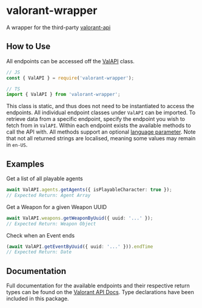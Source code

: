# valorant-wrapper
A wrapper for the third-party [valorant-api](https://valorant-api.com/)
## How to Use
All endpoints can be accessed off the [ValAPI](https://github.com/AircraftOverviewer/valorant-api/blob/d5c23164ea4e2b33cebf412a40d44f001a1660d9/src/client/Client.ts#L24) class.
```ts
// JS
const { ValAPI } = require('valorant-wrapper');

// TS
import { ValAPI } from 'valorant-wrapper';
```
This class is static, and thus does not need to be instantiated to access the endpoints. All individual endpoint classes under `ValAPI` can be imported. To retrieve data from a specific endpoint, specify the endpoint you wish to fetch from in `ValAPI`. Within each endpoint exists the available methods to call the API with. All methods support an optional [language parameter](https://github.com/AircraftOverviewer/valorant-api/blob/d5c23164ea4e2b33cebf412a40d44f001a1660d9/src/client/structures/global.ts#L15). Note that not all returned strings are localised, meaning some values may remain in `en-US`.
## Examples
Get a list of all playable agents
```ts
await ValAPI.agents.getAgents({ isPlayableCharacter: true });
// Expected Return: Agent Array
```
Get a Weapon for a given Weapon UUID
```ts
await ValAPI.weapons.getWeaponByUuid({ uuid: '...' });
// Expected Return: Weapon Object
```
Check when an Event ends
```ts
(await ValAPI.getEventByUuid({ uuid: '...' })).endTime
// Expected Return: Date
```
## Documentation
Full documentation for the available endpoints and their respective return types can be found on the [Valorant API Docs](https://dash.valorant-api.com/). Type declarations have been included in this package.